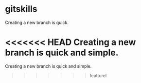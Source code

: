 # gitskills

Creating a new branch is quick.

<<<<<<< HEAD
Creating a new branch is quick and simple.
=======
Creating a new branch is quick and simple.
>>>>>>> featturel
